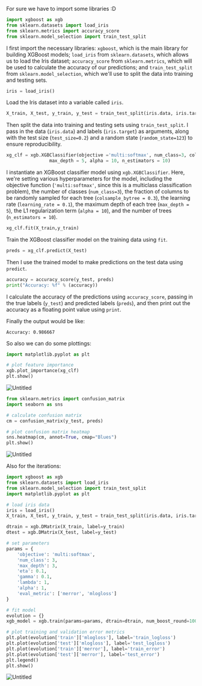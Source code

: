 For sure we have to import some libraries :D
```python
import xgboost as xgb
from sklearn.datasets import load_iris
from sklearn.metrics import accuracy_score
from sklearn.model_selection import train_test_split
```

I first import the necessary libraries: `xgboost`, which is the main library for building XGBoost models; `load_iris` from `sklearn.datasets`, which allows us to load the Iris dataset; `accuracy_score` from `sklearn.metrics`, which will be used to calculate the accuracy of our predictions; and `train_test_split` from `sklearn.model_selection`, which we'll use to split the data into training and testing sets.

```python
iris = load_iris()
```
Load the Iris dataset into a variable called `iris`.

```python
X_train, X_test, y_train, y_test = train_test_split(iris.data, iris.target, test_size=0.2, random_state=123)
```

Then split the data into training and testing sets using `train_test_split`. I pass in the data (`iris.data`) and labels (`iris.target`) as arguments, along with the test size (`test_size=0.2`) and a random state (`random_state=123`) to ensure reproducibility.

```python
xg_clf = xgb.XGBClassifier(objective ='multi:softmax', num_class=3, colsample_bytree = 0.3, learning_rate = 0.1,
                max_depth = 5, alpha = 10, n_estimators = 10)
```

I instantiate an XGBoost classifier model using `xgb.XGBClassifier`. Here, we're setting various hyperparameters for the model, including the objective function (`'multi:softmax'`, since this is a multiclass classification problem), the number of classes (`num_class=3`), the fraction of columns to be randomly sampled for each tree (`colsample_bytree = 0.3`), the learning rate (`learning_rate = 0.1`), the maximum depth of each tree (`max_depth = 5`), the L1 regularization term (`alpha = 10`), and the number of trees (`n_estimators = 10`).

```python
xg_clf.fit(X_train,y_train)
```

Train the XGBoost classifier model on the training data using `fit`.

```python
preds = xg_clf.predict(X_test)
```
Then I use the trained model to make predictions on the test data using `predict`.

```python
accuracy = accuracy_score(y_test, preds)
print("Accuracy: %f" % (accuracy))
```

I calculate the accuracy of the predictions using `accuracy_score`, passing in the true labels (`y_test`) and predicted labels (`preds`), and then print out the accuracy as a floating point value using `print`.


Finally the output would be like:

`Accuracy: 0.986667`

So also we can do some plottings:

```python
import matplotlib.pyplot as plt

# plot feature importance
xgb.plot_importance(xg_clf)
plt.show()
```

![Untitled](https://user-images.githubusercontent.com/109058050/230643400-8953c53e-9032-401f-acaa-be906c5d9a09.png)



```python
from sklearn.metrics import confusion_matrix
import seaborn as sns

# calculate confusion matrix
cm = confusion_matrix(y_test, preds)

# plot confusion matrix heatmap
sns.heatmap(cm, annot=True, cmap="Blues")
plt.show()
```

![Untitled](https://user-images.githubusercontent.com/109058050/230643438-88d382c1-686c-453a-b8fa-58641b97a208.png)


Also for the iterations:

```python
import xgboost as xgb
from sklearn.datasets import load_iris
from sklearn.model_selection import train_test_split
import matplotlib.pyplot as plt

# load iris data
iris = load_iris()
X_train, X_test, y_train, y_test = train_test_split(iris.data, iris.target, test_size=0.2)

dtrain = xgb.DMatrix(X_train, label=y_train)
dtest = xgb.DMatrix(X_test, label=y_test)

# set parameters
params = {
    'objective': 'multi:softmax',
    'num_class': 3,
    'max_depth': 3,
    'eta': 0.1,
    'gamma': 0.1,
    'lambda': 1,
    'alpha': 1,
    'eval_metric': ['merror', 'mlogloss']
}

# fit model
evolution = {}
xgb_model = xgb.train(params=params, dtrain=dtrain, num_boost_round=100, evals=[(dtrain, 'train'), (dtest, 'test')], evals_result=evolution)

# plot training and validation error metrics
plt.plot(evolution['train']['mlogloss'], label='train_logloss')
plt.plot(evolution['test']['mlogloss'], label='test_logloss')
plt.plot(evolution['train']['merror'], label='train_error')
plt.plot(evolution['test']['merror'], label='test_error')
plt.legend()
plt.show()
```

![Untitled](https://user-images.githubusercontent.com/109058050/230643468-e600f35c-7e0f-4407-9933-396d2085a192.png)


